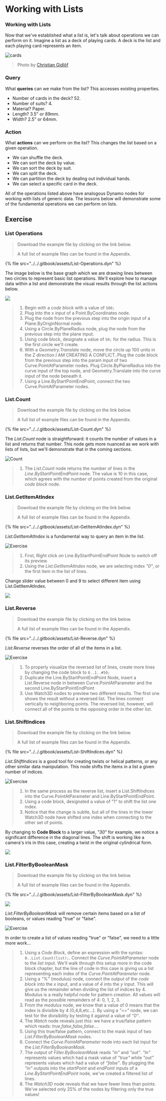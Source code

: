 # Working with Lists

### Working with Lists

Now that we've established what a list is, let's talk about operations we can perform on it. Imagine a list as a deck of playing cards. A deck is the list and each playing card represents an item.

![cards](../../.gitbook/assets/Playing\_cards\_modified.jpg)

> Photo by [Christian Gidlöf](https://commons.wikimedia.org/wiki/File:Playing\_cards\_modified.jpg)

### Query

What **queries** can we make from the list? This accesses existing properties.

* Number of cards in the deck? 52.
* Number of suits? 4.
* Material? Paper.
* Length? 3.5" or 89mm.
* Width? 2.5" or 64mm.

### Action

What **actions** can we perform on the list? This changes the list based on a given operation.

* We can shuffle the deck.
* We can sort the deck by value.
* We can sort the deck by suit.
* We can split the deck.
* We can partition the deck by dealing out individual hands.
* We can select a specific card in the deck.

All of the operations listed above have analogous Dynamo nodes for working with lists of generic data. The lessons below will demonstrate some of the fundamental operations we can perform on lists.

## **Exercise**

### **List Operations**

> Download the example file by clicking on the link below.
>
> A full list of example files can be found in the Appendix.

{% file src="../../.gitbook/assets/List-Operations.dyn" %}

The image below is the base graph which we are drawing lines between two circles to represent basic list operations. We'll explore how to manage data within a list and demonstrate the visual results through the list actions below.

![](<../../.gitbook/assets/working with list - list operation.jpg>)

> 1. Begin with a _code block_ with a value of `500;`
> 2. Plug into the x input of a Point.ByCoordinates node.
> 3. Plug the node from the previous step into the origin input of a Plane.ByOriginNormal node.
> 4. Using a Circle.ByPlaneRadius node, plug the node from the previous step into the plane input.
> 5. Using code block, designate a value of `50;` for the radius. This is the first circle we'll create.
> 6. With a _Geometry.Translate_ node, move the circle up 100 units in the Z direction.I AM CREATING A CONFLICT..Plug the code block from the previous step into the param input of two Curve.PointAtParameter nodes. Plug Circle.ByPlaneRadius into the curve input of the top node, and Geometry.Translate into the curve input of the node beneath it.
> 7. Using a Line.ByStartPointEndPoint, connect the two Curve.PointAtParameter nodes.

### List.Count

> Download the example file by clicking on the link below.
>
> A full list of example files can be found in the Appendix.

{% file src="../../.gitbook/assets/List-Count.dyn" %}

The _List.Count_ node is straightforward: it counts the number of values in a list and returns that number. This node gets more nuanced as we work with lists of lists, but we'll demonstrate that in the coming sections.



![Count](<../../.gitbook/assets/working with list - list operation - list count.jpg>)

> 1. The _List.Count_ node returns the number of lines in the _Line.ByStartPointEndPoint_ node. The value is 10 in this case, which agrees with the number of points created from the original _code block_ node.

### List.GetItemAtIndex

> Download the example file by clicking on the link below.
>
> A full list of example files can be found in the Appendix.

{% file src="../../.gitbook/assets/List-GetItemAtIndex.dyn" %}

_List.GetItemAtIndex_ is a fundamental way to query an item in the list.

![Exercise](<../../.gitbook/assets/working with list - get item index 01.jpg>)

> 1. First, Right click on Line.ByStartPointEndPoint Node to switch off its preview.
> 2. Using the _List.GetItemAtIndex_ node, we are selecting index _"0"_, or the first item in the list of lines.

Change slider value between 0 and 9 to select different item using List.GetItemAtIndex.

![](<../../.gitbook/assets/working with list - get item index 02.gif>)

### List.Reverse

> Download the example file by clicking on the link below.
>
> A full list of example files can be found in the Appendix.

{% file src="../../.gitbook/assets/List-Reverse.dyn" %}

_List.Reverse_ reverses the order of all of the items in a list.

![Exercise](<../../.gitbook/assets/working with list - list reverse.jpg>)

> 1. To properly visualize the reversed list of lines, create more lines by changing the code block to `0..1..#50;`
> 2. Duplicate the Line.ByStartPointEndPoint Node, insert a List.Reverse node in between Curve.PointAtParameter and the second Line.ByStartPointEndPoint
> 3. Use Watch3D nodes to preview two different results. The first one shows the result without a reversed list. The lines connect vertically to neighboring points. The reversed list, however, will connect all of the points to the opposing order in the other list.

### List.ShiftIndices <a href="#listshiftindices" id="listshiftindices"></a>

> Download the example file by clicking on the link below.
>
> A full list of example files can be found in the Appendix.

{% file src="../../.gitbook/assets/List-ShiftIndices.dyn" %}

_List.ShiftIndices_ is a good tool for creating twists or helical patterns, or any other similar data manipulation. This node shifts the items in a list a given number of indices.

![Exercise](<../../.gitbook/assets/working with list - shiftIndices 01.jpg>)

> 1. In the same process as the reverse list, insert a List.ShiftIndices into the Curve.PointAtParameter and Line.ByStartPointEndPoint.
> 2. Using a code block, designated a value of "1" to shift the list one index.
> 3. Notice that the change is subtle, but all of the lines in the lower Watch3D node have shifted one index when connecting to the other set of points.

By changing to **Code Block** to a larger value, _"30"_ for example, we notice a significant difference in the diagonal lines. The shift is working like a camera's iris in this case, creating a twist in the original cylindrical form.

![](<../../.gitbook/assets/working with list - shiftIndices 02.jpg>)

### List.FilterByBooleanMask <a href="#listfilterbybooleanmask" id="listfilterbybooleanmask"></a>

> Download the example file by clicking on the link below.
>
> A full list of example files can be found in the Appendix.

{% file src="../../.gitbook/assets/List-FilterByBooleanMask.dyn" %}

![](../../.gitbook/assets/ListFilterBool.png)

_List.FilterByBooleanMask_ will remove certain items based on a list of booleans, or values reading "true" or "false".

![Exercise](<../../.gitbook/assets/working with list - filter by bool mask.jpg>)

In order to create a list of values reading "true" or "false", we need to a little more work...

> 1. Using a _Code Block_, define an expression with the syntax: `0..List.Count(list);`. Connect the _Curve.PointAtParameter_ node to the _list_ input. We'll walk through this setup more in the code block chapter, but the line of code in this case is giving us a list representing each index of the _Curve.PointAtParameter_ node.
> 2. Using a _"%"_ (modulus) node, connect the output of the _code block_ into the _x_ input, and a value of _4_ into the _y_ input. This will give us the remainder when dividing the list of indices by 4. Modulus is a really helpful node for pattern creation. All values will read as the possible remainders of 4: 0, 1, 2, 3.
> 3. From the _modulus_ node, we know that a value of 0 means that the index is divisible by 4 (0,4,8,etc...). By using a _"=="_ node, we can test for the divisibility by testing it against a value of _"0"_.
> 4. The _Watch_ node reveals just this: we have a true/false pattern which reads: _true,false,false,false..._.
> 5. Using this true/false pattern, connect to the mask input of two _List.FilterByBooleanMask_ nodes.
> 6. Connect the _Curve.PointAtParameter_ node into each list input for the _List.FilterByBooleanMask_.
> 7. The output of _Filter.ByBooleanMask_ reads _"in"_ and _"out"_. _"In"_ represents values which had a mask value of _"true"_ while _"out"_ represents values which had a value of _"false"_. By plugging the _"in"_ outputs into the _startPoint_ and _endPoint_ inputs of a _Line.ByStartPointEndPoint_ node, we've created a filtered list of lines.
> 8. The _Watch3D_ node reveals that we have fewer lines than points. We've selected only 25% of the nodes by filtering only the true values!
